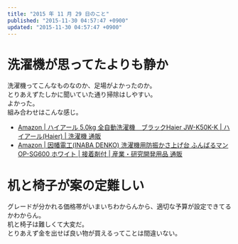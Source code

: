 ```yaml
---
title: "2015 年 11 月 29 日のこと"
published: "2015-11-30 04:57:47 +0900"
updated: "2015-11-30 04:57:47 +0900"
---
```


# 洗濯機が思ってたよりも静か

洗濯機ってこんなものなのか、足場がよかったのか。  
とりあえずたしかに聞いていた通り掃除はしやすい。  
よかった。  
組み合わせはこんな感じ。

- [Amazon | ハイアール 5.0kg 全自動洗濯機　ブラックHaier JW-K50K-K | ハイアール(Haier) | 洗濯機 通販](https://www.amazon.co.jp/dp/B015XKQ8KM)
- [Amazon | 因幡電工(INABA DENKO) 洗濯機用防振かさ上げ台 ふんばるマン OP-SG600 ホワイト | 接着剤付 | 産業・研究開発用品 通販](https://www.amazon.co.jp/dp/B005G2ES5U)

# 机と椅子が案の定難しい

グレードが分かれる価格帯がいまいちわからんから、適切な予算が設定できてるかわからん。  
机と椅子は難しくて大変だ。  
とりあえず金を出せば良い物が買えるってことは間違いない。
